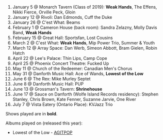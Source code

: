 1. January 5 @ Monarch Tavern (Class of 2019): **Weak Hands**, The Effens, Nikki Fierce, Orville Peck, Gloin
1. January 12 @ Rivoli: Dan Edmonds, Cuff the Duke
1. January 26 @ C'est What: Beams
1. February 1 @ Cameron House (back room): Sandra Zelazny, Molly Davis Band, **Weak Hands**
1. February 15 @ Great Hall: Sportsfan, Lost Cousins
1. March 2 @ C'est What: **Weak Hands**, Mip Power Trio, Summer & Youth
1. March 12 @ Array Space: Dan Werb, Simeon Abbott, Bram Gielen, Robin Hatch
1. April 22 @ Lee's Palace: Thin Lips, Camp Cope
1. April 25 @ Phoenix Concert Theatre: Fucked Up
1. May 11 @ Church of the Redeemer: Canadian Men's Chorus
1. May 31 @ Danforth Music Hall: Ace of Wands, **Lowest of the Low**
1. June 6 @ The Rex: Mike Murley Septet
1. June 8 @ Danforth Music Hall: PUP
1. June 13 @ Grossman's Tavern: **Shrinehouse**
1. June 17 @ Sauce on Danforth (Wolfe Island Records residency): Stephen Stanley, Chris Brown, Kate Fenner, Suzanne Jarvie, One River
1. July 7 @ Vista Eatery (Ontario Place): KVJazz Trio

Shows played are in **bold**.

Albums played on (released this year):

- Lowest of the Low - [AGITPOP](https://lowestofthelow.com/music/agit-pop-release/)
